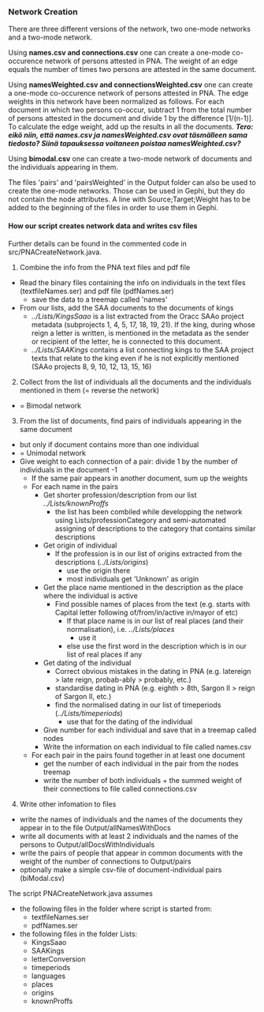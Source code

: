 ### Network Creation

There are three different versions of the network, two one-mode networks and a two-mode network.

Using <b>names.csv and connections.csv</b> one can create a one-mode co-occurence network of persons attested in PNA. The weight of an edge equals the number of times two persons are attested in the same document.

Using <b>namesWeighted.csv and connectionsWeighted.csv</b> one can create a one-mode co-occurence network of persons attested in PNA. The edge weights in this network have been normalized as follows. For each document in which two persons co-occur, subtract 1 from the total number of persons attested in the document and divide 1 by the difference \[1/(n-1)]. To calculate the edge weight, add up the results in all the documents.
***Tero: eikö niin, että names.csv ja namesWeighted.csv ovat täsmälleen sama tiedosto? Siinä tapauksessa voitaneen poistaa namesWeighted.csv?***

Using <b>bimodal.csv</b> one can create a two-mode network of documents and the individuals appearing in them.

The files 'pairs' and 'pairsWeighted' in the Output folder can also be used to create the one-mode networks. Those can be used in Gephi, but they do not contain the node attributes. A line with Source;Target;Weight has to be added to the beginning of the files in order to use them in Gephi.

#### How our script creates network data and writes csv files

Further details can be found in the commented code in src/PNACreateNetwork.java.

1. Combine the info from the PNA text files and pdf file
* Read the binary files containing the info on individuals in the text files (textfileNames.ser) and pdf file (pdfNames.ser)
   	* save the data to a treemap called 'names'
* From our lists, add the SAA documents to the documents of kings
	* _../Lists/KingsSaao_ is a list extracted from the Oracc SAAo project metadata (subprojects 1, 4, 5, 17, 18, 19, 21). If the king, during whose reign a letter is written, is mentioned in the metadata as the sender or recipient of the letter, he is connected to this document.
	* _../Lists/SAAKings_ contains a list connecting kings to the SAA project texts that relate to the king even if he is not explicitly mentioned (SAAo projects 8, 9, 10, 12, 13, 15, 16)

2. Collect from the list of individuals all the documents and the individuals mentioned in them (= reverse the network)
* = Bimodal network

3. From the list of documents, find pairs of individuals appearing in the same document
* but only if document contains more than one individual
* = Unimodal network
* Give weight to each connection of a pair: divide 1 by the number of individuals in the document -1
	* If the same pair appears in another document, sum up the weights
	* For each name in the pairs
		* Get shorter profession/description from our list _../Lists/knownProffs_
			* the list has been combiled while developping the network using Lists/professionCategory and semi-automated assigning of descriptions to the category that contains similar descriptions
		* Get origin of individual
			* If the profession is in our list of origins extracted from the descriptions (_../Lists/origins_)
				* use the origin there
				* most individuals get 'Unknown' as origin
		* Get the place name mentioned in the description as the place where the individual is active
			* Find possible names of places from the text (e.g. starts with Capital letter following of/from/in/active in/mayor of etc)
				* If that place name is in our list of real places (and their normalisation), i.e. _../Lists/places_
					* use it
				* else use the first word in the description which is in our list of real places if any
		* Get dating of the individual
			* Correct obvious mistakes in the dating in PNA (e.g. latereign > late reign, probab-ably > probably, etc.)
			* standardise dating in PNA (e.g. eighth > 8th, Sargon II > reign of Sargon II, etc.)
			* find the normalised dating in our list of timeperiods (_../Lists/timeperiods_)
				* use that for the dating of the individual
		* Give number for each individual and save that in a treemap called nodes
		* Write the information on each individual to file called names.csv
	* For each pair in the pairs found together in at least one document
		* get the number of each individual in the pair from the nodes treemap
		* write the number of both individuals + the summed weight of their connections to file called connections.csv

4. Write other infomation to files
* write the names of individuals and the names of the documents they appear in to the file Output/allNamesWithDocs
* write all documents with at least 2 individuals and the names of the persons to Output/allDocsWithIndividuals
* write the pairs of people that appear in common documents with the weight of the number of connections to Output/pairs
* optionally make a simple csv-file of document-individual pairs (biModal.csv)


The script PNACreateNetwork.java assumes
* the following files in the folder where script is started from:
	* textfileNames.ser
	* pdfNames.ser
* the following files in the folder Lists:
	* KingsSaao
	* SAAKings
	* letterConversion
	* timeperiods
	* languages
	* places
	* origins
	* knownProffs
